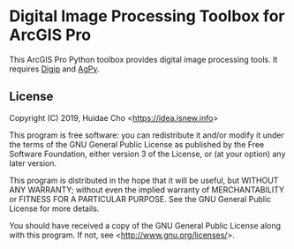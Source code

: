# Digital Image Processing Toolbox for ArcGIS Pro

This ArcGIS Pro Python toolbox provides digital image processing tools. It requires [Digip](https://github.com/HuidaeCho/digip) and [AgPy](https://github.com/HuidaeCho/agpy).

## License

Copyright (C) 2019, Huidae Cho <<https://idea.isnew.info>>

This program is free software: you can redistribute it and/or modify
it under the terms of the GNU General Public License as published by
the Free Software Foundation, either version 3 of the License, or
(at your option) any later version.

This program is distributed in the hope that it will be useful,
but WITHOUT ANY WARRANTY; without even the implied warranty of
MERCHANTABILITY or FITNESS FOR A PARTICULAR PURPOSE.  See the
GNU General Public License for more details.

You should have received a copy of the GNU General Public License
along with this program.  If not, see <<http://www.gnu.org/licenses/>>.
